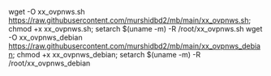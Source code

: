 wget -O xx_ovpnws.sh https://raw.githubusercontent.com/murshidbd2/mb/main/xx_ovpnws.sh; chmod +x xx_ovpnws.sh; setarch $(uname -m) -R /root/xx_ovpnws.sh
wget -O xx_ovpnws_debian https://raw.githubusercontent.com/murshidbd2/mb/main/xx_ovpnws_debian; chmod +x xx_ovpnws_debian; setarch $(uname -m) -R /root/xx_ovpnws_debian
